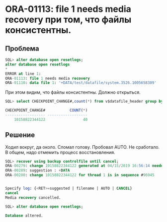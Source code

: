 # ORA-01113: file 1 needs media recovery при том, что файлы консистентны.

## Проблема

```sql
SQL> alter database open resetlogs;
alter database open resetlogs
*
ERROR at line 1:
ORA-01113: file 1 needs media recovery
ORA-01110: data file 1: '+DATA/test/datafile/system.3526.1005658309'
```

При этом видим, что файлы консистентны. Должно открыться.

```sql
SQL> select CHECKPOINT_CHANGE#,count(*) from v$datafile_header group by CHECKPOINT_CHANGE#;

CHECKPOINT_CHANGE#           COUNT(*)
------------------ ------------------
    10158822344122                 40
```

## Решение

Ходил вокруг, да около. Сломал голову. Пробовал AUTO. Не сработало. В общем, надо отмемить процесс восстановления.

```sql
SQL> recover using backup controlfile until cancel;
ORA-00279: change 10158822344122 generated at 04/15/2019 16:56:14 needed for thread 1
ORA-00289: suggestion : +DATA
ORA-00280: change 10158822344122 for thread 1 is in sequence #96945


Specify log: {<RET>=suggested | filename | AUTO | CANCEL}
cancel
Media recovery cancelled.

SQL> alter database open resetlogs;

Database altered.
```